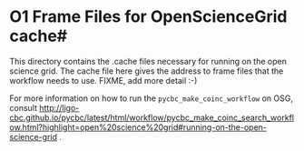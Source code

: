 # O1 Frame Files for OpenScienceGrid cache#

This directory contains the .cache files necessary for running on the open science grid. The cache file here gives the address to frame files that the workflow needs to use. FIXME, add more detail :-)

For more information on how to run the ```pycbc_make_coinc_workflow``` on OSG, consult http://ligo-cbc.github.io/pycbc/latest/html/workflow/pycbc_make_coinc_search_workflow.html?highlight=open%20science%20grid#running-on-the-open-science-grid .
